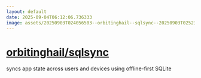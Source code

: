 ```yaml
---
layout: default
date: 2025-09-04T06:12:06.736333
image: assets/20250903T024056503--orbitinghail--sqlsync--20250903T025232030--cropped.png
---
```


# [orbitinghail/sqlsync](https://github.com/orbitinghail/sqlsync)

syncs app state across users and devices using offline-first SQLite
